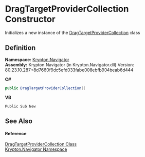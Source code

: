 # DragTargetProviderCollection Constructor


Initializes a new instance of the <a href="3d754251-0c60-7ea7-21d5-88f961550dc3.md">DragTargetProviderCollection</a> class



## Definition
**Namespace:** <a href="a21ac074-d119-3dc6-bd1c-d3a12c0128bc.md">Krypton.Navigator</a>  
**Assembly:** Krypton.Navigator (in Krypton.Navigator.dll) Version: 80.23.10.287+8d7660f9dc5efd033fabe008ebfb904beab6d444

**C#**
``` C#
public DragTargetProviderCollection()
```
**VB**
``` VB
Public Sub New
```



## See Also


#### Reference
<a href="3d754251-0c60-7ea7-21d5-88f961550dc3.md">DragTargetProviderCollection Class</a>  
<a href="a21ac074-d119-3dc6-bd1c-d3a12c0128bc.md">Krypton.Navigator Namespace</a>  
